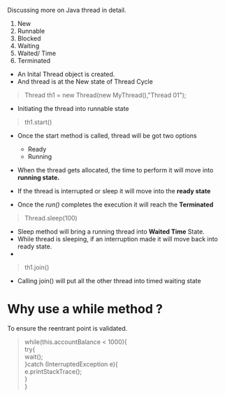 Discussing more on Java thread in detail. 

 1. New
 2. Runnable 
 3. Blocked
 4. Waiting 
 5.  Waited/ Time
 6.  Terminated

* An Inital Thread object is created.  
* And thread is at the New state of Thread Cycle  

> Thread th1 = new Thread(new MyThread(),"Thread 01");

 - Initiating the thread into runnable state
 
> th1.start()

- Once the start method is called, thread will be got two options

	- Ready
	- Running 
- When the thread gets allocated, the time to perform it will move into **running state.**
- If the thread is interrupted or sleep it will move into the **ready state**
- Once the *run()* completes the execution it will reach the **Terminated**
> Thread.sleep(100)
- Sleep method will bring a running thread into **Waited Time** State. 
- While thread is sleeping, if an interruption made it will move back into ready state.
- 
> th1.join()
- Calling join() will put all the other thread into timed waiting state

# Why use a while method ?

To ensure the reentrant point is validated. 

> while(this.accountBalance < 1000){  
    try{  
        wait();  
    }catch (InterruptedException e){  
        e.printStackTrace();  
    }  
}